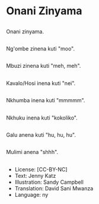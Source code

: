 # Onani Zinyama

##
Onani zinyama.

##
Ng'ombe zinena kuti "moo".

##
Mbuzi zinena kuti "meh, meh".

##
Kavalo/Hosi inena kuti "nei".

##
Nkhumba inena kuti "mmmmm".

##
Nkhuku inena kuti "kokoliko".

##
Galu anena kuti "hu, hu, hu".

##
Mulimi anena "shhh".

##
* License: [CC-BY-NC]
* Text: Jenny Katz
* Illustration: Sandy Campbell
* Translation: David Sani Mwanza
* Language: ny
